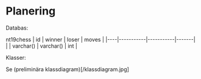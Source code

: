 # Planering

Databas:

nt19chess
| id | winner    | loser     | moves |
|----|-----------|-----------|-------|
|    | varchar() | varchar() | int   |

Klasser: 

Se (preliminära klassdiagram)[/klassdiagram.jpg]